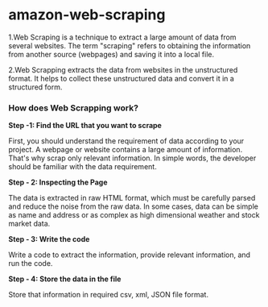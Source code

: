 # **amazon-web-scraping**

1.Web Scraping is a technique to extract a large amount of data from several websites. The term "scraping" refers to obtaining the information from another source (webpages) and saving it into a local file.

2.Web Scrapping extracts the data from websites in the unstructured format. It helps to collect these unstructured data and convert it in a structured form.

### **How does Web Scrapping work?**
**Step -1: Find the URL that you want to scrape**

First, you should understand the requirement of data according to your project. A webpage or website contains a large amount of information. That's why scrap only relevant information. In simple words, the developer should be familiar with the data requirement.

**Step - 2: Inspecting the Page**

The data is extracted in raw HTML format, which must be carefully parsed and reduce the noise from the raw data. In some cases, data can be simple as name and address or as complex as high dimensional weather and stock market data.

**Step - 3: Write the code**

Write a code to extract the information, provide relevant information, and run the code.

**Step - 4: Store the data in the file**

Store that information in required csv, xml, JSON file format.
